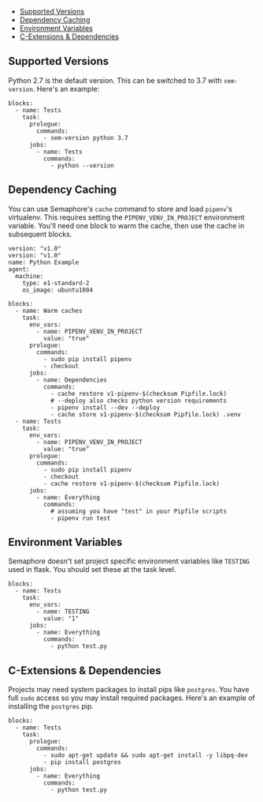 * [Supported Versions](#supported-versions)
* [Dependency Caching](#dependency-caching)
* [Environment Variables](#environment-variables)
* [C-Extensions & Dependencies](#c-extensions-dependendices)

## Supported Versions

Python 2.7 is the default version. This can be switched to 3.7 with
`sem-version`. Here's an example:

<pre><code class="language-yaml">blocks:
  - name: Tests
    task:
      prologue:
        commands:
          - sem-version python 3.7
      jobs:
        - name: Tests
          commands:
            - python --version
</code></pre>

## Dependency Caching

You can use Semaphore's `cache` command to store and load `pipenv`'s
virtualenv. This requires setting the `PIPENV_VENV_IN_PROJECT`
environment variable. You'll need one block to warm the cache, then
use the cache in subsequent blocks.

<pre><code class="language-yaml">version: "v1.0"
version: "v1.0"
name: Python Example
agent:
  machine:
    type: e1-standard-2
    os_image: ubuntu1804

blocks:
  - name: Warm caches
    task:
      env_vars:
        - name: PIPENV_VENV_IN_PROJECT
          value: "true"
      prologue:
        commands:
          - sudo pip install pipenv
          - checkout
      jobs:
        - name: Dependencies
          commands:
            - cache restore v1-pipenv-$(checksum Pipfile.lock)
            # --deploy also checks python version requirements
            - pipenv install --dev --deploy
            - cache store v1-pipenv-$(checksum Pipfile.lock) .venv
  - name: Tests
    task:
      env_vars:
        - name: PIPENV_VENV_IN_PROJECT
          value: "true"
      prologue:
        commands:
          - sudo pip install pipenv
          - checkout
          - cache restore v1-pipenv-$(checksum Pipfile.lock)
      jobs:
        - name: Everything
          commands:
            # assuming you have "test" in your Pipfile scripts
            - pipenv run test
</code></pre>

## Environment Variables

Semaphore doesn't set project specific environment variables like
`TESTING` used in flask. You should set these at the task level.

<pre><code class="language-yaml">blocks:
  - name: Tests
    task:
      env_vars:
        - name: TESTING
          value: "1"
      jobs:
        - name: Everything
          commands:
            - python test.py
</code></pre>

## C-Extensions & Dependencies

Projects may need system packages to install pips like `postgres`. You
have full `sudo` access so you may install required packages. Here's
an example of installing the `postgres` pip.

<pre><code class="language-yaml">blocks:
  - name: Tests
    task:
      prologue:
        commands:
          - sudo apt-get update && sudo apt-get install -y libpq-dev
          - pip install postgres
      jobs:
        - name: Everything
          commands:
            - python test.py
</code></pre>

